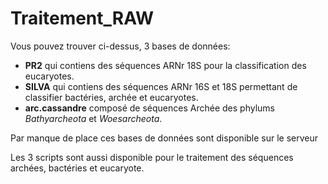 # Traitement_RAW

Vous pouvez trouver ci-dessus, 3 bases de données:  
- **PR2** qui contiens des séquences ARNr 18S pour la classification des eucaryotes.
- **SILVA** qui contiens des séquences ARNr 16S et 18S permettant de classifier bactéries, archée et eucaryotes.  
- **arc.cassandre** composé de séquences Archée des phylums *Bathyarcheota* et *Woesarcheota*.  

Par manque de place ces bases de données sont disponible sur le serveur

Les 3 scripts sont aussi disponible pour le traitement des séquences archées, bactéries et eucaryote.
